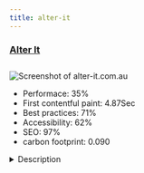 ```yaml
---
title: alter-it
---
```


<div style="height: 3rem">
  <a href="https://alter-it.com.au/"><h3>Alter It</h3></a>
</div>
<img loading="lazy" src="/images/thumbs/alter-it.com.au.jpg" alt="Screenshot of alter-it.com.au" />
<ul>
  <li>Performace: 35%</li>
  <li>
    First contentful paint:
    4.87Sec
  </li>
  <li>Best practices: 71%</li>
  <li>Accessibility: 62%</li>
  <li>SEO: 97%</li>
  <li>carbon footprint: 0.090</li>
</ul>
<details>
  <summary>Description</summary>
  <p>Alter It is a Melbourne based clothing alteration and dry cleaning business that has many locations across the city.The Alter It website has several different functions. Firstly it's a place where customers can find their locations. To do this we used a maps component to list the locations (using Joomla Articles) and allow you to search by location, near you and also get directions using Google Maps.

They also have a small, but custom eCommerce function where new business customers can sign up. For this we used RSForm and integrated it to the customers bank so when a new customer signs up their credit card details are securely stored with the bank.

Lastly it's an information sources with a blog and tips/projects for the public.</p>
</details>

